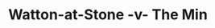 ---
year: "1998"
serialNumber: "0219" 
game: "Watton-at-Stone"
title: "Watton-at-Stone -v- The Min"
gameLocation: "The Meadow"
gameDate: ""
result: ""
resultType: ""
type: "game"
---